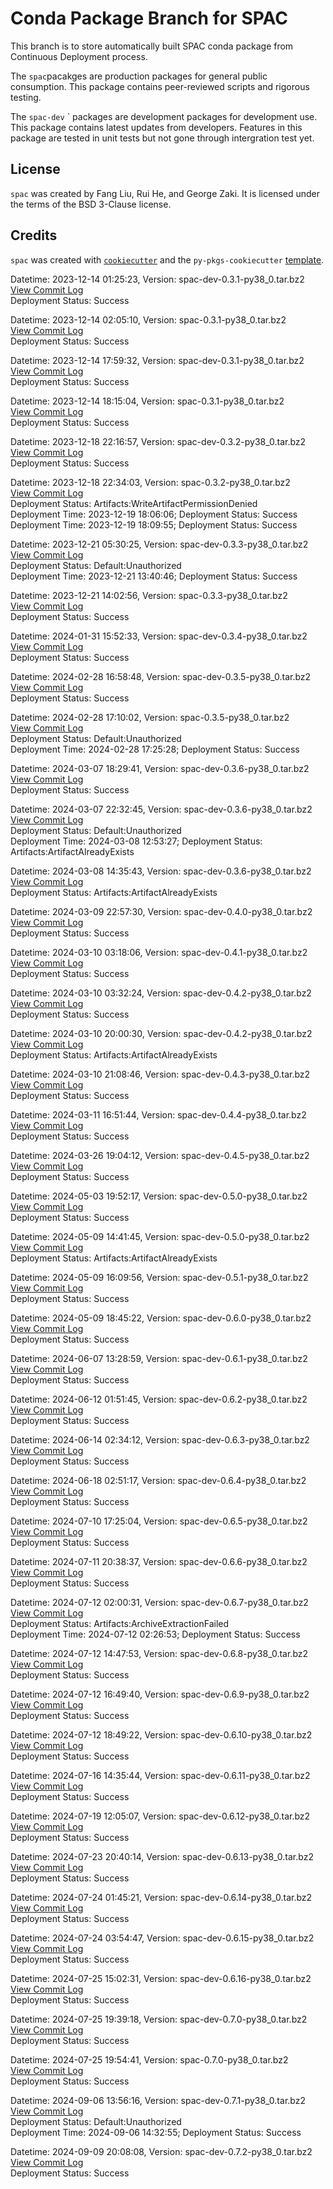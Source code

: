 # Conda Package Branch for SPAC

This branch is to store automatically built SPAC conda package from Continuous Deployment process.

The `spac`pacakges are production packages for general public consumption. This package contains peer-reviewed scripts and rigorous testing.

The `spac-dev` ` packages are development packages for development use. This package contains latest updates from developers. Features in this package are tested in unit tests but not gone through intergration test yet. 


## License

`spac` was created by Fang Liu, Rui He, and George Zaki. It is licensed under the terms of the BSD 3-Clause license.

## Credits

`spac` was created with [`cookiecutter`](https://cookiecutter.readthedocs.io/en/latest/) and the `py-pkgs-cookiecutter` [template](https://github.com/py-pkgs/py-pkgs-cookiecutter).

Datetime: 2023-12-14 01:25:23, Version:  spac-dev-0.3.1-py38_0.tar.bz2
<br>[View Commit Log](Commit_Log_spac-dev-0.3.1-py38_0.log)
<br>Deployment Status: Success

Datetime: 2023-12-14 02:05:10, Version:  spac-0.3.1-py38_0.tar.bz2
<br>[View Commit Log](Commit_Log_spac-0.3.1-py38_0.log)
<br>Deployment Status: Success

Datetime: 2023-12-14 17:59:32, Version:  spac-dev-0.3.1-py38_0.tar.bz2
<br>[View Commit Log](Commit_Log_spac-dev-0.3.1-py38_0.log)
<br>Deployment Status: Success

Datetime: 2023-12-14 18:15:04, Version:  spac-0.3.1-py38_0.tar.bz2
<br>[View Commit Log](Commit_Log_spac-0.3.1-py38_0.log)
<br>Deployment Status: Success

Datetime: 2023-12-18 22:16:57, Version:  spac-dev-0.3.2-py38_0.tar.bz2
<br>[View Commit Log](Commit_Log_spac-dev-0.3.2-py38_0.log)
<br>Deployment Status: Success

Datetime: 2023-12-18 22:34:03, Version:  spac-0.3.2-py38_0.tar.bz2
<br>[View Commit Log](Commit_Log_spac-0.3.2-py38_0.log)
<br>Deployment Status: Artifacts:WriteArtifactPermissionDenied
<br>Deployment Time: 2023-12-19 18:06:06; Deployment Status: Success
<br>Deployment Time: 2023-12-19 18:09:55; Deployment Status: Success

Datetime: 2023-12-21 05:30:25, Version:  spac-dev-0.3.3-py38_0.tar.bz2
<br>[View Commit Log](Commit_Log_spac-dev-0.3.3-py38_0.log)
<br>Deployment Status: Default:Unauthorized
<br>Deployment Time: 2023-12-21 13:40:46; Deployment Status: Success

Datetime: 2023-12-21 14:02:56, Version:  spac-0.3.3-py38_0.tar.bz2
<br>[View Commit Log](Commit_Log_spac-0.3.3-py38_0.log)
<br>Deployment Status: Success

Datetime: 2024-01-31 15:52:33, Version:  spac-dev-0.3.4-py38_0.tar.bz2
<br>[View Commit Log](Commit_Log_spac-dev-0.3.4-py38_0.log)
<br>Deployment Status: Success

Datetime: 2024-02-28 16:58:48, Version:  spac-dev-0.3.5-py38_0.tar.bz2
<br>[View Commit Log](Commit_Log_spac-dev-0.3.5-py38_0.log)
<br>Deployment Status: Success

Datetime: 2024-02-28 17:10:02, Version:  spac-0.3.5-py38_0.tar.bz2
<br>[View Commit Log](Commit_Log_spac-0.3.5-py38_0.log)
<br>Deployment Status: Default:Unauthorized
<br>Deployment Time: 2024-02-28 17:25:28; Deployment Status: Success

Datetime: 2024-03-07 18:29:41, Version:  spac-dev-0.3.6-py38_0.tar.bz2
<br>[View Commit Log](Commit_Log_spac-dev-0.3.6-py38_0.log)
<br>Deployment Status: Success

Datetime: 2024-03-07 22:32:45, Version:  spac-dev-0.3.6-py38_0.tar.bz2
<br>[View Commit Log](Commit_Log_spac-dev-0.3.6-py38_0.log)
<br>Deployment Status: Default:Unauthorized
<br>Deployment Time: 2024-03-08 12:53:27; Deployment Status: Artifacts:ArtifactAlreadyExists

Datetime: 2024-03-08 14:35:43, Version:  spac-dev-0.3.6-py38_0.tar.bz2
<br>[View Commit Log](Commit_Log_spac-dev-0.3.6-py38_0.log)
<br>Deployment Status: Artifacts:ArtifactAlreadyExists

Datetime: 2024-03-09 22:57:30, Version:  spac-dev-0.4.0-py38_0.tar.bz2
<br>[View Commit Log](Commit_Log_spac-dev-0.4.0-py38_0.log)
<br>Deployment Status: Success

Datetime: 2024-03-10 03:18:06, Version:  spac-dev-0.4.1-py38_0.tar.bz2
<br>[View Commit Log](Commit_Log_spac-dev-0.4.1-py38_0.log)
<br>Deployment Status: Success

Datetime: 2024-03-10 03:32:24, Version:  spac-dev-0.4.2-py38_0.tar.bz2
<br>[View Commit Log](Commit_Log_spac-dev-0.4.2-py38_0.log)
<br>Deployment Status: Success

Datetime: 2024-03-10 20:00:30, Version:  spac-dev-0.4.2-py38_0.tar.bz2
<br>[View Commit Log](Commit_Log_spac-dev-0.4.2-py38_0.log)
<br>Deployment Status: Artifacts:ArtifactAlreadyExists

Datetime: 2024-03-10 21:08:46, Version:  spac-dev-0.4.3-py38_0.tar.bz2
<br>[View Commit Log](Commit_Log_spac-dev-0.4.3-py38_0.log)
<br>Deployment Status: Success

Datetime: 2024-03-11 16:51:44, Version:  spac-dev-0.4.4-py38_0.tar.bz2
<br>[View Commit Log](Commit_Log_spac-dev-0.4.4-py38_0.log)
<br>Deployment Status: Success

Datetime: 2024-03-26 19:04:12, Version:  spac-dev-0.4.5-py38_0.tar.bz2
<br>[View Commit Log](Commit_Log_spac-dev-0.4.5-py38_0.log)
<br>Deployment Status: Success

Datetime: 2024-05-03 19:52:17, Version:  spac-dev-0.5.0-py38_0.tar.bz2
<br>[View Commit Log](Commit_Log_spac-dev-0.5.0-py38_0.log)
<br>Deployment Status: Success

Datetime: 2024-05-09 14:41:45, Version:  spac-dev-0.5.0-py38_0.tar.bz2
<br>[View Commit Log](Commit_Log_spac-dev-0.5.0-py38_0.log)
<br>Deployment Status: Artifacts:ArtifactAlreadyExists

Datetime: 2024-05-09 16:09:56, Version:  spac-dev-0.5.1-py38_0.tar.bz2
<br>[View Commit Log](Commit_Log_spac-dev-0.5.1-py38_0.log)
<br>Deployment Status: Success

Datetime: 2024-05-09 18:45:22, Version:  spac-dev-0.6.0-py38_0.tar.bz2
<br>[View Commit Log](Commit_Log_spac-dev-0.6.0-py38_0.log)
<br>Deployment Status: Success

Datetime: 2024-06-07 13:28:59, Version:  spac-dev-0.6.1-py38_0.tar.bz2
<br>[View Commit Log](Commit_Log_spac-dev-0.6.1-py38_0.log)
<br>Deployment Status: Success

Datetime: 2024-06-12 01:51:45, Version:  spac-dev-0.6.2-py38_0.tar.bz2
<br>[View Commit Log](Commit_Log_spac-dev-0.6.2-py38_0.log)
<br>Deployment Status: Success

Datetime: 2024-06-14 02:34:12, Version:  spac-dev-0.6.3-py38_0.tar.bz2
<br>[View Commit Log](Commit_Log_spac-dev-0.6.3-py38_0.log)
<br>Deployment Status: Success

Datetime: 2024-06-18 02:51:17, Version:  spac-dev-0.6.4-py38_0.tar.bz2
<br>[View Commit Log](Commit_Log_spac-dev-0.6.4-py38_0.log)
<br>Deployment Status: Success

Datetime: 2024-07-10 17:25:04, Version:  spac-dev-0.6.5-py38_0.tar.bz2
<br>[View Commit Log](Commit_Log_spac-dev-0.6.5-py38_0.log)
<br>Deployment Status: Success

Datetime: 2024-07-11 20:38:37, Version:  spac-dev-0.6.6-py38_0.tar.bz2
<br>[View Commit Log](Commit_Log_spac-dev-0.6.6-py38_0.log)
<br>Deployment Status: Success

Datetime: 2024-07-12 02:00:31, Version:  spac-dev-0.6.7-py38_0.tar.bz2
<br>[View Commit Log](Commit_Log_spac-dev-0.6.7-py38_0.log)
<br>Deployment Status: Artifacts:ArchiveExtractionFailed
<br>Deployment Time: 2024-07-12 02:26:53; Deployment Status: Success

Datetime: 2024-07-12 14:47:53, Version:  spac-dev-0.6.8-py38_0.tar.bz2
<br>[View Commit Log](Commit_Log_spac-dev-0.6.8-py38_0.log)
<br>Deployment Status: Success

Datetime: 2024-07-12 16:49:40, Version:  spac-dev-0.6.9-py38_0.tar.bz2
<br>[View Commit Log](Commit_Log_spac-dev-0.6.9-py38_0.log)
<br>Deployment Status: Success

Datetime: 2024-07-12 18:49:22, Version:  spac-dev-0.6.10-py38_0.tar.bz2
<br>[View Commit Log](Commit_Log_spac-dev-0.6.10-py38_0.log)
<br>Deployment Status: Success

Datetime: 2024-07-16 14:35:44, Version:  spac-dev-0.6.11-py38_0.tar.bz2
<br>[View Commit Log](Commit_Log_spac-dev-0.6.11-py38_0.log)
<br>Deployment Status: Success

Datetime: 2024-07-19 12:05:07, Version:  spac-dev-0.6.12-py38_0.tar.bz2
<br>[View Commit Log](Commit_Log_spac-dev-0.6.12-py38_0.log)
<br>Deployment Status: Success

Datetime: 2024-07-23 20:40:14, Version:  spac-dev-0.6.13-py38_0.tar.bz2
<br>[View Commit Log](Commit_Log_spac-dev-0.6.13-py38_0.log)
<br>Deployment Status: Success

Datetime: 2024-07-24 01:45:21, Version:  spac-dev-0.6.14-py38_0.tar.bz2
<br>[View Commit Log](Commit_Log_spac-dev-0.6.14-py38_0.log)
<br>Deployment Status: Success

Datetime: 2024-07-24 03:54:47, Version:  spac-dev-0.6.15-py38_0.tar.bz2
<br>[View Commit Log](Commit_Log_spac-dev-0.6.15-py38_0.log)
<br>Deployment Status: Success

Datetime: 2024-07-25 15:02:31, Version:  spac-dev-0.6.16-py38_0.tar.bz2
<br>[View Commit Log](Commit_Log_spac-dev-0.6.16-py38_0.log)
<br>Deployment Status: Success

Datetime: 2024-07-25 19:39:18, Version:  spac-dev-0.7.0-py38_0.tar.bz2
<br>[View Commit Log](Commit_Log_spac-dev-0.7.0-py38_0.log)
<br>Deployment Status: Success

Datetime: 2024-07-25 19:54:41, Version:  spac-0.7.0-py38_0.tar.bz2
<br>[View Commit Log](Commit_Log_spac-0.7.0-py38_0.log)
<br>Deployment Status: Success

Datetime: 2024-09-06 13:56:16, Version:  spac-dev-0.7.1-py38_0.tar.bz2
<br>[View Commit Log](Commit_Log_spac-dev-0.7.1-py38_0.log)
<br>Deployment Status: Default:Unauthorized
<br>Deployment Time: 2024-09-06 14:32:55; Deployment Status: Success

Datetime: 2024-09-09 20:08:08, Version:  spac-dev-0.7.2-py38_0.tar.bz2
<br>[View Commit Log](Commit_Log_spac-dev-0.7.2-py38_0.log)
<br>Deployment Status: Success

